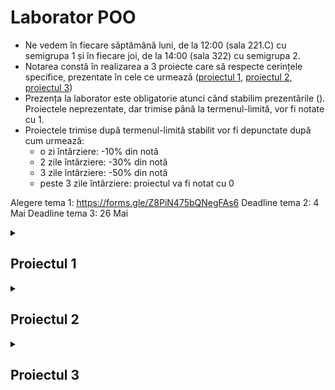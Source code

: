 # Laborator POO 
* Ne vedem în fiecare săptămână luni, de la 12:00 (sala 221.C) cu semigrupa 1 și în fiecare joi, de la 14:00 (sala 322) cu semigrupa 2.
* Notarea constă în realizarea a 3 proiecte care să respecte cerințele specifice, prezentate în cele ce urmează ([proiectul 1](#proiectul-1), [proiectul 2](#proiectul-2), [proiectul 3](#proiectul-2))
* Prezența la laborator este obligatorie atunci când stabilim prezentările ([](#planificare-laburi)). Proiectele neprezentate, dar trimise până la termenul-limită, vor fi notate cu 1.
* Proiectele trimise după termenul-limită stabilit vor fi depunctate după cum urmează:
  * o zi întârziere: -10% din notă
  * 2 zile întârziere: -30% din notă
  * 3 zile întârziere: -50% din notă
  * peste 3 zile întârziere: proiectul va fi notat cu 0
 
 Alegere tema 1: https://forms.gle/Z8PiN475bQNegFAs6
Deadline tema 2: 4 Mai
Deadline tema 3: 26 Mai
<details>
  <summary><h2>Proiectul 1</h2></summary>
Cerințe:
  
  - Implementare în C++
  -	Folosirea a minim 4 clase 
  -	Fiecare clasă are constructori de initializare (cu si fara parametri), constructor de copiere, destructor, operator de atribuire, setteri și getteri pentru toate datele
  -	Supraîncărcarea operatorilor de citire și scriere
  -	Să existe metode publice prin care se realizează citirea și afișarea informațiilor complete a n obiecte, memorarea și afișarea acestora. 
  -	Meniu interactiv
  -	Proiectul trebuie să ruleze la momentul prezentării.

</details>

<details>
  <summary><h2>Proiectul 2</h2></summary>
Cerințe:
- cerintele de la proiectul 1
- mosteniri (multiple și în lanț obligatoriu) - măcar 2 ierarhii distincte 
- clase abstracte
- functii virtuale (cat mai multe, dar cu sens), apelate prin pointeri la clasa de bază
- static si const mai mult decat la primul proiect 
- upcasting + downcasting 
- tratare exceptii
- STL
- implementarea a cel putin două funcționalități noi specifice temei (mai mult decat CRUD-uri)
- fara variabile globale sau functii independente (clase helper)
- clean code

Nu strica: separarea codului din clase în fișiere header (.h/.hpp etc.) și surse (.cpp etc.)
clasele mici și legate între ele se pot afla în aceeași pereche de fișiere header-sursă
FĂRĂ using namespace std în fișiere .h la nivel global
</details>

<details>
  <summary><h2>Proiectul 3</h2></summary>
Cerințe:

- Implementare template-uri
- Implementare design pattern-uri
</details>
